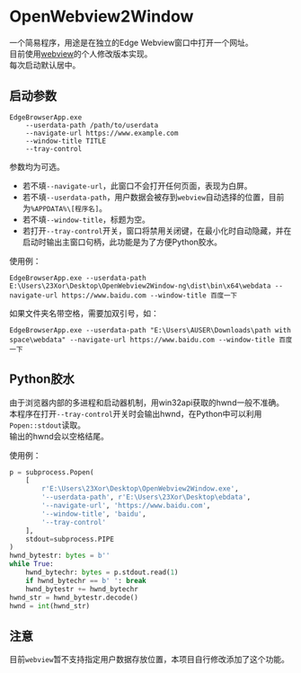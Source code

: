 # OpenWebview2Window  
一个简易程序，用途是在独立的Edge Webview窗口中打开一个网址。  
目前使用[webview](https://github.com/webview/webview)的个人修改版本实现。  
每次启动默认居中。  


## 启动参数  
```
EdgeBrowserApp.exe
    --userdata-path /path/to/userdata
    --navigate-url https://www.example.com
    --window-title TITLE
    --tray-control
```
参数均为可选。
- 若不填`--navigate-url`，此窗口不会打开任何页面，表现为白屏。  
- 若不填`--userdata-path`，用户数据会被存到`webview`自动选择的位置，目前为`%APPDATA%\[程序名]`。  
- 若不填`--window-title`，标题为空。  
- 若打开`--tray-control`开关，窗口将禁用关闭键，在最小化时自动隐藏，并在启动时输出主窗口句柄，此功能是为了方便Python胶水。  
  
使用例：  
```
EdgeBrowserApp.exe --userdata-path E:\Users\23Xor\Desktop\OpenWebview2Window-ng\dist\bin\x64\webdata --navigate-url https://www.baidu.com --window-title 百度一下
```
如果文件夹名带空格，需要加双引号，如：  
```
EdgeBrowserApp.exe --userdata-path "E:\Users\AUSER\Downloads\path with space\webdata" --navigate-url https://www.baidu.com --window-title 百度一下
```


## Python胶水
由于浏览器内部的多进程和启动器机制，用win32api获取的hwnd一般不准确。  
本程序在打开`--tray-control`开关时会输出hwnd，在Python中可以利用`Popen::stdout`读取。  
输出的hwnd会以空格结尾。  

使用例：  
```python
p = subprocess.Popen(
    [
        r'E:\Users\23Xor\Desktop\OpenWebview2Window.exe',
        '--userdata-path', r'E:\Users\23Xor\Desktop\ebdata',
        '--navigate-url', 'https://www.baidu.com',
        '--window-title', 'baidu',
        '--tray-control'
    ],
    stdout=subprocess.PIPE
)
hwnd_bytestr: bytes = b''
while True:
    hwnd_bytechr: bytes = p.stdout.read(1)
    if hwnd_bytechr == b' ': break
    hwnd_bytestr += hwnd_bytechr
hwnd_str = hwnd_bytestr.decode()
hwnd = int(hwnd_str)
```


## 注意  
目前`webview`暂不支持指定用户数据存放位置，本项目自行修改添加了这个功能。  

